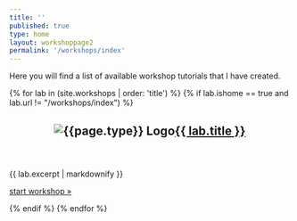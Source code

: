 ```yaml
---
title: ''
published: true
type: home
layout: workshoppage2
permalink: '/workshops/index'
---
```


Here you will find a list of available workshop tutorials that I have created.  

{% for lab in (site.workshops | order: 'title') %}
{% if lab.ishome == true and lab.url != "/workshops/index") %}
<article>
<header>
<h2 class="post-title"><img src="{{ "/images/logo.png" | prepend: lab.type }}" alt="{{page.type}} Logo"><a href="{{ lab.url }}.html">{{ lab.title }}<br /></a></h2>
</header>
 <div>
{{ lab.excerpt | markdownify }}
  </div>
<div class="more-link">
  <p><a href="{{ lab.url }}.html">start workshop &raquo;</a></p>
</div>

</article>
{% endif %}
{% endfor %}

